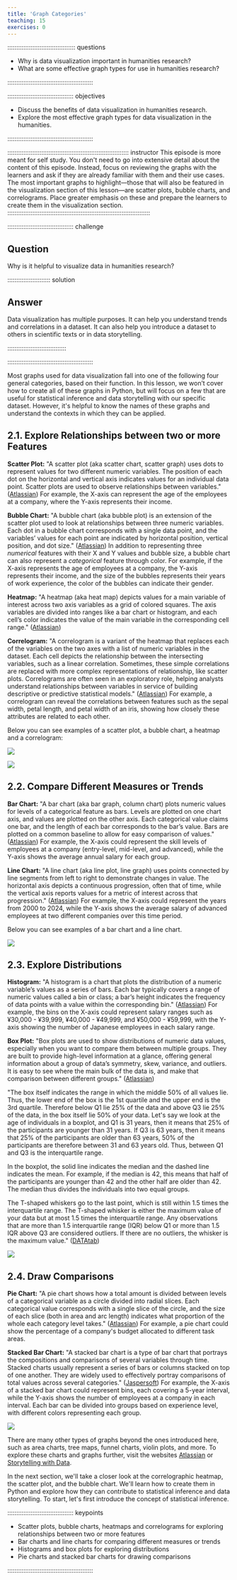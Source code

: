 ```yaml
---
title: 'Graph Categories'
teaching: 15
exercises: 0
---
```



:::::::::::::::::::::::::::::::::::::: questions 

- Why is data visualization important in humanities research?
- What are some effective graph types for use in humanities research?

::::::::::::::::::::::::::::::::::::::::::::::::

::::::::::::::::::::::::::::::::::::: objectives

- Discuss the benefits of data visualization in humanities research.
- Explore the most effective graph types for data visualization in the humanities.

::::::::::::::::::::::::::::::::::::::::::::::::

:::::::::::::::::::::::::::::::::::::::::::::::::::::::::::::::::::: instructor
This episode is more meant for self study. You don't need to go into extensive detail about the content of this 
episode. Instead, focus on reviewing the graphs with the learners and ask if they are already familiar with 
them and their use cases. The most important graphs to highlight—those that will also be featured in the 
visualization section of this lesson—are scatter plots, bubble charts, and correlograms. Place greater emphasis 
on these and prepare the learners to create them in the visualization section. 
::::::::::::::::::::::::::::::::::::::::::::::::::::::::::::::::::::::::::::::::

::::::::::::::::::::::::::::::::::::: challenge 

## Question

Why is it helpful to visualize data in humanities research?

:::::::::::::::::::::::: solution 

## Answer
 
Data visualization has multiple purposes. It can help you understand trends and correlations in a dataset. 
It can also help you introduce a dataset to others in scientific texts or in data storytelling.

:::::::::::::::::::::::::::::::::

::::::::::::::::::::::::::::::::::::::::::::::::

Most graphs used for data visualization fall into one of the following four general categories, based on their function. 
In this lesson, we won’t cover how to create all of these graphs in Python, but will focus on a few that are 
useful for statistical inference and data storytelling with our specific dataset. However, 
it's helpful to know the names of these graphs and understand the contexts in which they can be applied.

## 2.1. Explore Relationships between two or more Features

**Scatter Plot:** "A scatter plot (aka scatter chart, scatter graph) uses dots to represent values for two different 
numeric variables. The position of each dot on the horizontal and vertical axis indicates values for an individual 
data point. Scatter plots are used to observe relationships between variables." 
([Atlassian](https://www.atlassian.com/data/charts/what-is-a-scatter-plot)) For example, the X-axis can represent 
the age of the employees at a company, where the Y-axis represents their income.

**Bubble Chart:** "A bubble chart (aka bubble plot) is an extension of the scatter plot used to look at 
relationships between three numeric variables. Each dot in a bubble chart corresponds with a single data point, 
and the variables’ values for each point are indicated by horizontal position, vertical position, and dot size." 
([Atlassian](https://www.atlassian.com/data/charts/bubble-chart-complete-guide)) In addition to representing 
three *numerical* features with their X and Y values and bubble size, a bubble chart can also represent a 
*categorical* feature through color. For example, if the X-axis represents the age of employees at a company, 
the Y-axis represents their income, and the size of the bubbles represents their years of work experience, 
the color of the bubbles can indicate their gender.

**Heatmap:** "A heatmap (aka heat map) depicts values for a main variable of interest across two axis variables 
as a grid of colored squares. The axis variables are divided into ranges like a bar chart or histogram, 
and each cell’s color indicates the value of the main variable in the corresponding cell range." 
([Atlassian](https://www.atlassian.com/data/charts/heatmap-complete-guide))

**Correlogram:** "A correlogram is a variant of the heatmap that replaces each of the variables on the two axes 
with a list of numeric variables in the dataset. Each cell depicts the relationship between the intersecting 
variables, such as a linear correlation. Sometimes, these simple correlations are replaced with more complex 
representations of relationship, like scatter plots. Correlograms are often seen in an exploratory role, 
helping analysts understand relationships between variables in service of building descriptive or predictive 
statistical models." ([Atlassian](https://www.atlassian.com/data/charts/heatmap-complete-guide)) 
For example, a correlogram can reveal the correlations between features such as the sepal width, petal length, 
and petal width of an iris, showing how closely these attributes are related to each other.

Below you can see examples of a scatter plot, a bubble chart, a heatmap and a correlogram:

![](fig/scatter_plot_and_bubble_chart.png)

![](fig/heatmap_and_correlogram.png)

## 2.2. Compare Different Measures or Trends

**Bar Chart:** "A bar chart (aka bar graph, column chart) plots numeric values for levels of a categorical feature 
as bars. Levels are plotted on one chart axis, and values are plotted on the other axis. Each categorical value 
claims one bar, and the length of each bar corresponds to the bar’s value. Bars are plotted on a common baseline 
to allow for easy comparison of values." ([Atlassian](https://www.atlassian.com/data/charts/bar-chart-complete-guide)) 
For example, the X-axis could represent the skill levels of employees at a company 
(entry-level, mid-level, and advanced), while the Y-axis shows the average annual salary for each group.

**Line Chart:** "A line chart (aka line plot, line graph) uses points connected by line segments from left to right 
to demonstrate changes in value. The horizontal axis depicts a continuous progression, often that of time, while 
the vertical axis reports values for a metric of interest across that progression." 
([Atlassian](https://www.atlassian.com/data/charts/line-chart-complete-guide)) 
For example, the X-axis could represent the years from 2000 to 2024, while the Y-axis shows the average salary of 
advanced employees at two different companies over this time period.

Below you can see examples of a bar chart and a line chart. 

![](fig/bar_chart_and_line_chart.png)

## 2.3. Explore Distributions

**Histogram:** "A histogram is a chart that plots the distribution of a numeric variable’s values as a series 
of bars. Each bar typically covers a range of numeric values called a bin or class; a bar’s height indicates 
the frequency of data points with a value within the corresponding bin." 
([Atlassian](https://www.atlassian.com/data/charts/histogram-complete-guide)) For example, the bins on the 
X-axis could represent salary ranges such as ¥30,000 - ¥39,999, ¥40,000 - ¥49,999, and ¥50,000 - ¥59,999, 
with the Y-axis showing the number of Japanese employees in each salary range.

**Box Plot:** "Box plots are used to show distributions of numeric data values, especially when you want to 
compare them between multiple groups. They are built to provide high-level information at a glance, offering 
general information about a group of data’s symmetry, skew, variance, and outliers. It is easy to see where 
the main bulk of the data is, and make that comparison between different groups." 
([Atlassian](https://www.atlassian.com/data/charts/box-plot-complete-guide))

"The box itself indicates the range in which the middle 50% of all values lie. Thus, the lower end of the 
box is the 1st quartile and the upper end is the 3rd quartile. Therefore below Q1 lie 25% of the data and above 
Q3 lie 25% of the data, in the box itself lie 50% of your data. Let's say we look at the age of individuals in a 
boxplot, and Q1 is 31 years, then it means that 25% of the participants are younger than 31 years. If Q3 is 63 
years, then it means that 25% of the participants are older than 63 years, 50% of the participants are therefore 
between 31 and 63 years old. Thus, between Q1 and Q3 is the interquartile range.

In the boxplot, the solid line indicates the median and the dashed line indicates the mean. For example, if 
the median is 42, this means that half of the participants are younger than 42 and the other half are older than 
42. The median thus divides the individuals into two equal groups.

The T-shaped whiskers go to the last point, which is still within 1.5 times the interquartile range. 
The T-shaped whisker is either the maximum value of your data but at most 1.5 times the interquartile range. 
Any observations that are more than 1.5 interquartile range (IQR) below Q1 or more than 1.5 IQR above Q3 are 
considered outliers. If there are no outliers, the whisker is the maximum value." 
([DATAtab](https://datatab.net/tutorial/box-plot))

![](fig/histogram_and_box_plot.png)

## 2.4. Draw Comparisons

**Pie Chart:** "A pie chart shows how a total amount is divided between levels of a categorical variable as a 
circle divided into radial slices. Each categorical value corresponds with a single slice of the circle, and the 
size of each slice (both in area and arc length) indicates what proportion of the whole each category level takes." 
([Atlassian](https://www.atlassian.com/data/charts/pie-chart-complete-guide)) For example, a pie chart could 
show the percentage of a company's budget allocated to different task areas.

**Stacked Bar Chart:** "A stacked bar chart is a type of bar chart that portrays the compositions and comparisons 
of several variables through time. Stacked charts usually represent a series of bars or columns stacked on top of 
one another. They are widely used to effectively portray comparisons of total values across several categories." 
([Jaspersoft](https://www.jaspersoft.com/articles/what-is-a-stacked-chart)) For example, the X-axis of a stacked 
bar chart could represent bins, each covering a 5-year interval, while the Y-axis shows the number of employees at 
a company in each interval. Each bar can be divided into groups based on experience level, with different colors 
representing each group.

![](fig/pie_chart_and_stacked_bar_chart.png)

There are many other types of graphs beyond the ones introduced here, such as area charts, tree maps, funnel charts, 
violin plots, and more. To explore these charts and graphs further, visit the websites 
[Atlassian](https://www.atlassian.com/data/charts/essential-chart-types-for-data-visualization) or 
[Storytelling with Data](https://www.storytellingwithdata.com/chart-guide).

In the next section, we'll take a closer look at the correlographic heatmap, the scatter plot, and the bubble chart. 
We'll learn how to create them in Python and explore how they can contribute to statistical inference and data 
storytelling. To start, let's first introduce the concept of statistical inference.

::::::::::::::::::::::::::::::::::::: keypoints 

- Scatter plots, bubble charts, heatmaps and correlograms for exploring relationships between two or more features
- Bar charts and line charts for comparing different measures or trends
- Histograms and box plots for exploring distributions
- Pie charts and stacked bar charts for drawing comparisons

::::::::::::::::::::::::::::::::::::::::::::::::

